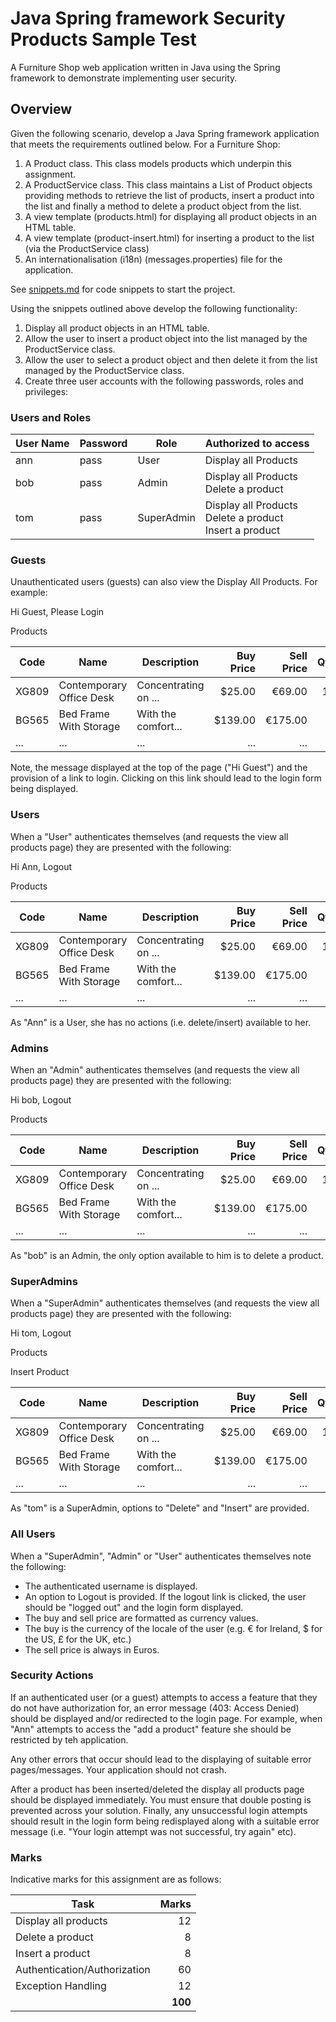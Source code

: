 
# Java Spring framework Security Products Sample Test

A Furniture Shop web application written in Java using the Spring framework to demonstrate implementing user security.

## Overview

Given the following scenario, develop a Java Spring framework application that meets the requirements outlined below. For a Furniture Shop:

1. A Product class. This class models products which underpin this assignment.
2. A ProductService class. This class maintains a List of Product objects providing methods to retrieve the list of products, insert a product into the list and finally a method to delete a product object from the list.
3. A view template (products.html) for displaying all product objects in an HTML table.
4. A view template (product-insert.html) for inserting a product to the list (via the ProductService class)
5. An internationalisation (i18n) (messages.properties) file for the application.

See [snippets.md](snippets.md) for code snippets to start the project.

Using the snippets outlined above develop the following functionality:

1. Display all product objects in an HTML table.
2. Allow the user to insert a product object into the list managed by the ProductService class.
3. Allow the user to select a product object and then delete it from the list managed by the ProductService class.
4. Create three user accounts with the following passwords, roles and privileges:

### Users and Roles

| User Name | Password | Role        | Authorized to access                                           |
|-----------|----------|-------------|----------------------------------------------------------------|
| ann       | pass     | User        | Display all Products                                           |
| bob       | pass     | Admin       | Display all Products<br/>Delete a product                      |
| tom       | pass     | SuperAdmin  | Display all Products<br/>Delete a product<br/>Insert a product |


### Guests

Unauthenticated users (guests) can also view the Display All Products. For example:

Hi Guest, Please <a>Login</a>

Products

| Code  | Name                     | Description          | Buy Price | Sell Price | Qty |
|-------|--------------------------|----------------------|----------:|-----------:|----:|
| XG809 | Contemporary Office Desk | Concentrating on ... |    $25.00 |     €69.00 |  18 |
| BG565 | Bed Frame With Storage   | With the comfort...  |   $139.00 |    €175.00 |   5 |
| ...   | ...                      | ...                  |       ... |        ... | ... |

Note, the message displayed at the top of the page ("Hi Guest") and the provision of a link to login. Clicking on this link should lead to the login form being displayed.

### Users

When a "User" authenticates themselves (and requests the view all products page) they are presented with the following:

Hi Ann, <a>Logout</a>

Products

| Code  | Name                     | Description          | Buy Price | Sell Price | Qty |
|-------|--------------------------|----------------------|----------:|-----------:|----:|
| XG809 | Contemporary Office Desk | Concentrating on ... |    $25.00 |     €69.00 |  18 |
| BG565 | Bed Frame With Storage   | With the comfort...  |   $139.00 |    €175.00 |   5 |
| ...   | ...                      | ...                  |       ... |        ... | ... |

As "Ann" is a User, she has no actions (i.e. delete/insert) available to her.

### Admins

When an "Admin" authenticates themselves (and requests the view all products page) they are presented with the following:

Hi bob, <a>Logout</a>

Products

| Code  | Name                     | Description          | Buy Price | Sell Price | Qty |                |
|-------|--------------------------|----------------------|----------:|-----------:|----:|----------------|
| XG809 | Contemporary Office Desk | Concentrating on ... |    $25.00 |     €69.00 |  18 | <a>delete</a>  |
| BG565 | Bed Frame With Storage   | With the comfort...  |   $139.00 |    €175.00 |   5 | <a>delete</a>  |
| ...   | ...                      | ...                  |       ... |        ... | ... |                |

As "bob" is an Admin, the only option available to him is to delete a product.

### SuperAdmins

When a "SuperAdmin" authenticates themselves (and requests the view all products page) they are presented with the following:

Hi tom, <a>Logout</a>

Products

<a>Insert Product</a>

| Code  | Name                     | Description          | Buy Price | Sell Price | Qty |                |
|-------|--------------------------|----------------------|----------:|-----------:|----:|----------------|
| XG809 | Contemporary Office Desk | Concentrating on ... |    $25.00 |     €69.00 |  18 | <a>delete</a>  |
| BG565 | Bed Frame With Storage   | With the comfort...  |   $139.00 |    €175.00 |   5 | <a>delete</a>  |
| ...   | ...                      | ...                  |       ... |        ... | ... |                |

As "tom" is a SuperAdmin, options to "Delete" and "Insert" are provided.

### All Users

When a "SuperAdmin", "Admin" or "User" authenticates themselves note the following:

- The authenticated username is displayed.
- An option to Logout is provided. If the logout link is clicked, the user should be "logged out" and the login form displayed.
- The buy and sell price are formatted as currency values.
- The buy is the currency of the locale of the user (e.g. € for Ireland, $ for the US, £ for the UK, etc.)
- The sell price is always in Euros.

### Security Actions 

If an authenticated user (or a guest) attempts to access a feature that they do not have authorization for, an error message (403: Access Denied) should be displayed and/or redirected to the login page. For example, when "Ann" attempts to access the "add a product" feature she should be restricted by teh application.


Any other errors that occur should lead to the displaying of suitable error pages/messages. Your application should not crash.

After a product has been inserted/deleted the display all products page should be displayed immediately.
You must ensure that double posting is prevented across your solution.
Finally, any unsuccessful login attempts should result in the login form being redisplayed along with a suitable error message (i.e. "Your login attempt was not successful, try again" etc).

### Marks

Indicative marks for this assignment are as follows:

| Task                         |   Marks |
|------------------------------|--------:|
| Display all products         |      12 |
| Delete a product             |       8 |
| Insert a product             |       8 |
| Authentication/Authorization |      60 |
| Exception Handling           |      12 |
| &nbsp;                       | **100** |
